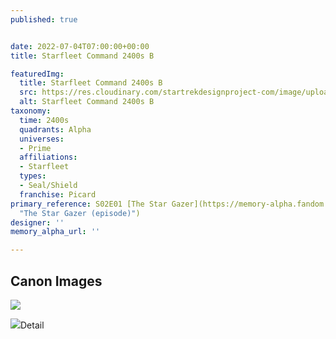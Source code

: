 ```yaml
---
published: true


date: 2022-07-04T07:00:00+00:00
title: Starfleet Command 2400s B

featuredImg:
  title: Starfleet Command 2400s B
  src: https://res.cloudinary.com/startrekdesignproject-com/image/upload/v1656970998/Starfleet-Command-2400s-B.png
  alt: Starfleet Command 2400s B
taxonomy:
  time: 2400s
  quadrants: Alpha
  universes:
  - Prime
  affiliations:
  - Starfleet
  types:
  - Seal/Shield
  franchise: Picard
primary_reference: S02E01 [The Star Gazer](https://memory-alpha.fandom.com/wiki/The_Star_Gazer_(episode)
  "The Star Gazer (episode)")
designer: ''
memory_alpha_url: ''

---
```

## Canon Images

![](https://res.cloudinary.com/startrekdesignproject-com/image/upload/v1655868923/Starfleet-Banners_PIC-2x1-1.jpg)

![](https://res.cloudinary.com/startrekdesignproject-com/image/upload/v1655862846/Starfleet-Banners-2400s-Detail.jpg)Detail